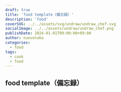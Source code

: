 ```yaml
---
draft: true
title: 'food template（備忘録）'
description: 'food'
coverSVG: ../../assets/svg/undraw/undraw_chef.svg
socialImage: ../../assets/undraw/undraw_chef.png
publishDate: 2024-01-01T09:00:00+09:00
author: nuovotaka
categories:
  - food
tags:
  - cook
  - food
---
```


## food template（備忘録）
